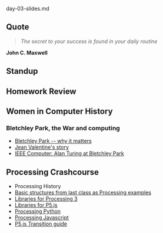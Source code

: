 day-03-slides.md

## Quote 

>_The secret to your success is found in your daily routine_

**John C. Maxwell**

## Standup

## Homework Review

## Women in Computer History

### Bletchley Park, the War and computing
* [Bletchley Park -- why it matters](https://www.youtube.com/watch?v=3Ky3-Tbkyhg)
* [Jean Valentine's story](https://www.youtube.com/watch?v=HYNen5muQSE)
* [IEEE Computer: Alan Turing at Bletchley Park](https://youtu.be/5nK_ft0Lf1s)

## Processing Crashcourse

* Processing History
* [Basic structures from last class as Processing examples](https://github.com/Letty/coding-with-ada/tree/master/code-snippets/processing_structures)
* [Libraries for Processing 3](https://processing.org/reference/libraries/)
* [Libraries for P5.js](https://p5js.org/libraries/)
* [Processing Python](http://py.processing.org/)
* [Processing Javascript](https://alpha.editor.p5js.org/)
* [P5.js Transition guide](https://github.com/processing/p5.js/wiki/Processing-transition)
